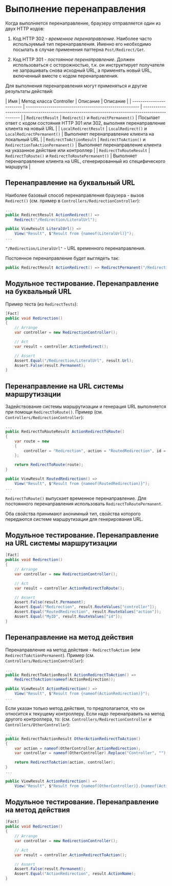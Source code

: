 # Выполнение перенаправления

Когда выполняется перенаправление, браузеру отправляется один из двух HTTP кодов:
1. Код HTTP 302 - *временное перенаправление*. Наиболее часто используемый тип перенаправления.
Именно его необходимо посылать в случае применения паттерна `Post/Redirect/Get`.

2. Код HTTP 301 - *постоянное перенаправление*. Должен использоваться с осторожностью, т.к. он
инструктирует получателя не запрашивать снова исходный URL, а применять новый URL, включенный
вместе с кодом перенаправления.

Для выполнения перенаправления могут применяться и другие результаты действий:

| Имя                      | Метод класса Controller | Описание                      | Описание                                                                                         |
| ------------------------ | ------------------------------------------------------- | ------------------------------------------------------------------------------------------------ |
| `RedirectResult`         | `Redirect()` и `RedirectPermanent()`                    | Посылает ответ с кодом состояния HTTP 301 или 302, выполняя перенаправление клиента на новый URL |
| `LocalRedirectResult`    | `LocalRedirect()` и `LocalRedirectPermanent()`          | Выполняет перенаправление клиента на локальный URL                                               |
| `RedirectToActionResult` | `RedirectToAction()` и `RedirectionToActionPermanent()` | Выполняет перенаправление клиента на указанное действие или контроллер                           |
| `RedirectToRouteResult`  | `RedirectToRoute()` и `RedirectToRoutePermanent()`      | Выполняет перенаправление клиента на URL, сгенерированный из специфического маршрута             |


## Перенаправление на буквальный URL

Наиболее базовый способ перенаправления браузера - вызов `Redirect()`
(см. пример в `Controllers/RedirectionController`):
```cs
...
public RedirectResult ActionRedirect() =>
    Redirect("/Redirection/LiteralUrl");

public ViewResult LiteralUrl() =>
    View("Result", $"Result from {nameof(LiteralUrl)}");
...
```

`"/Redirection/LiteralUrl"` - URL временного перенаправления.

Постоянное перенаправление будет выглядеть так:
```cs
public RedirectResult ActionRedirect() => RedirectPermanent("/Redirection/LiteralUrl");
```


## Модульное тестирование. Перенаправление на буквальный URL

Пример теста (из `RedirectTests`):
```cs
[Fact]
public void Redirection()
{
    // Arrange
    var controller = new RedirectionController();

    // Act
    var result = controller.ActionRedirect();

    // Assert
    Assert.Equal("/Redirection/LiteralUrl", result.Url);
    Assert.False(result.Permanent);
}
```


## Перенаправление на URL системы маршрутизации

Задействование системы маршрутизации и генерация URL выполняется при помощи `RedirectToRoute()`.
Пример (см. `Controllers/RedirectionController`):
```cs
...
public RedirectToRouteResult ActionRedirectToRoute()
{
    var route = new
    {
        controller = "Redirection", action = "RoutedRedirection", id = "MyID"
    };

    return RedirectToRoute(route);
}

public ViewResult RoutedRedirection() =>
    View("Result", $"Result from {nameof(RoutedRedirection)}");
...
```

`RedirectToRoute()` выпускает временное перенаправление.
Для постоянного перенаправления использовать `RedirectToRoutePermanent`.

Оба свойства принимают анонимный тип, свойства которого передаются системе маршрутизации для
генерирования URL.


## Модульное тестирование. Перенаправление на URL системы маршрутизации

```cs
[Fact]
public void Redirection()
{
    // Arrange
    var controller = new RedirectionController();

    // Act
    var result = controller.ActionRedirectToRoute();

    // Assert
    Assert.False(result.Permanent);
    Assert.Equal("Redirection", result.RouteValues["controller"]);
    Assert.Equal("RoutedRedirection", result.RouteValues["action"]);
    Assert.Equal("MyID", result.RouteValues["id"]);
}
```


## Перенаправление на метод действия

Перенаправление на метод действия - `RedirectToAction` (или `RedirectToActionPermanent`).
Пример (см. `Controllers/RedirectionController`):
```cs
...
public RedirectToActionResult ActionRedirectToAction() =>
    RedirectToAction(nameof(ActionRedirection));

public ViewResult ActionRedirection() =>
    View("Result", $"Result from {nameof(ActionRedirection)}");
...
```

Если указан только метод действия, то предполагается, что он относится к текущему контроллеру.
Если надо перенаправить на метод другого контроллера, то:
(см. `Controllers/RedirectionController` и `Controllers/OtherController`):
```cs
...
public RedirectToActionResult OtherActionRedirectToAction()
{
    var action = nameof(OtherController.ActionRedirection);
    var controller = nameof(OtherController).Replace("Controller", "");

    return RedirectToAction(action, controller);
}
...
```

```cs
public ViewResult ActionRedirection() =>
    View("Result", $"Result from {nameof(OtherController)}.{nameof(ActionRedirection)}");
```


## Модульное тестирование. Перенаправление на метод действия

```cs
[Fact]
public void Redirection()
{
    // Arrange
    var controller = new RedirectionController();

    // Act
    var result = controller.ActionRedirectToAction();

    // Assert
    Assert.False(result.Permanent);
    Assert.Equal("ActionRedirection", result.ActionName);
}
```
